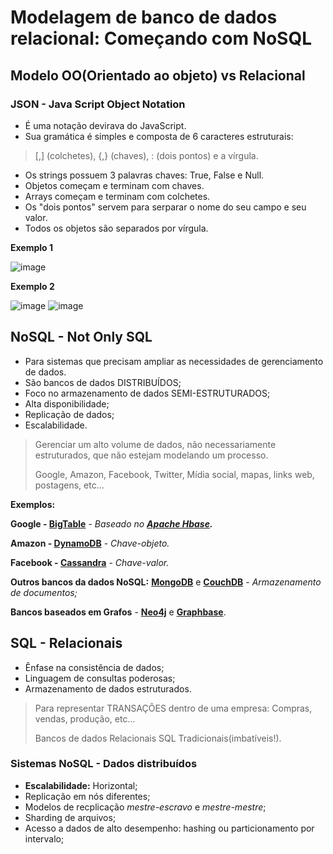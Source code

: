 # Modelagem de banco de dados relacional: Começando com NoSQL

## Modelo OO(Orientado ao objeto) vs Relacional

### JSON - Java Script Object Notation

- É uma notação devirava do JavaScript.
- Sua gramática é simples e composta de 6 caracteres estruturais:
> [,] (colchetes), {,} (chaves), : (dois pontos) e a vírgula.

- Os strings possuem 3 palavras chaves: True, False e Null.
- Objetos começam e terminam com chaves.
- Arrays começam e terminam com colchetes.
- Os "dois pontos" servem para serparar o nome do seu campo e seu valor.
- Todos os objetos são separados por vírgula.

**Exemplo 1**

![image](https://user-images.githubusercontent.com/86432208/161593585-7faa2b47-5949-4375-a60d-ef4f6d364f21.png)

**Exemplo 2**

![image](https://user-images.githubusercontent.com/86432208/161593775-80dce2c3-09bd-49c3-9c12-18009adee279.png)
![image](https://user-images.githubusercontent.com/86432208/161593799-b97c1887-968f-4a9f-b9b7-cbf4ba104f98.png)


## NoSQL - Not Only SQL

- Para sistemas que precisam ampliar as necessidades de gerenciamento de dados.
- São bancos de dados DISTRIBUÍDOS;
- Foco no armazenamento de dados SEMI-ESTRUTURADOS;
- Alta disponibilidade;
- Replicação de dados;
- Escalabilidade.

> Gerenciar um alto volume de dados, não necessariamente estruturados, que não estejam modelando um processo.
> 
> Google, Amazon, Facebook, Twitter, Mídia social, mapas, links web, postagens, etc...

**Exemplos:**

**Google - [BigTable](https://cloud.google.com/bigtable/docs/overview?hl=pt-br)** - *Baseado no **[Apache Hbase](https://hbase.apache.org/).*** 

**Amazon - [DynamoDB](https://docs.aws.amazon.com/pt_br/amazondynamodb/latest/developerguide/Introduction.html)** - *Chave-objeto.*

**Facebook - [Cassandra](https://cassandra.apache.org/_/index.html)** - *Chave-valor.*

**Outros bancos da dados NoSQL:** **[MongoDB](https://www.mongodb.com/pt-br)** e **[CouchDB](https://couchdb.apache.org/)** - *Armazenamento de documentos;*

**Bancos baseados em Grafos** - **[Neo4j](https://neo4j.com/)** e **[Graphbase](https://graphbase.ai/)**.

## SQL - Relacionais

- Ênfase na consistência de dados;
- Linguagem de consultas poderosas;
- Armazenamento de dados estruturados.

> Para representar TRANSAÇÕES dentro de uma empresa: Compras, vendas, produção, etc...
> 
> Bancos de dados Relacionais SQL Tradicionais(imbatíveis!).

### Sistemas NoSQL - Dados distribuídos

- **Escalabilidade:** Horizontal;
- Replicação em nós diferentes;
- Modelos de recplicação *mestre-escravo* e *mestre-mestre*;
- Sharding de arquivos;
- Acesso a dados de alto desempenho: hashing ou particionamento por intervalo;



